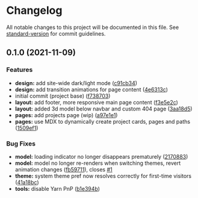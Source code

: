 # Changelog

All notable changes to this project will be documented in this file. See [standard-version](https://github.com/conventional-changelog/standard-version) for commit guidelines.

## 0.1.0 (2021-11-09)


### Features

* **design:** add site-wide dark/light mode ([c91cb34](https://github.com/Claydelas/home/commit/c91cb34f3e5516fb2716702fdd05d0fea1bbf796))
* **design:** add transition animations for page content ([4e6313c](https://github.com/Claydelas/home/commit/4e6313c0571bab02403a260e9cef9f4827a6c746))
* initial commit (project base) ([f738703](https://github.com/Claydelas/home/commit/f73870327f3a6c8429f6686e103cbaa73d504dd5))
* **layout:** add footer, more responsive main page content ([f3e5e2c](https://github.com/Claydelas/home/commit/f3e5e2cd8831082e445fb567b41a46dbaf38111e))
* **layout:** added 3d model below navbar and custom 404 page ([3aa18d5](https://github.com/Claydelas/home/commit/3aa18d5959f2715143cd3e7cc8905bc429f4701c))
* **pages:** add projects page (wip) ([a97e1e1](https://github.com/Claydelas/home/commit/a97e1e13f5a734841adf6a5ccf0be71789890537))
* **pages:** use MDX to dynamically create project cards, pages and paths ([1509ef1](https://github.com/Claydelas/home/commit/1509ef11762dadb479f69780bb2ffa7b58e1a146))


### Bug Fixes

* **model:** loading indicator no longer disappears prematurely ([2170883](https://github.com/Claydelas/home/commit/21708835a7b0379799a099cca89d419185968956))
* **model:** model no longer re-renders when switching themes, revert animation changes ([fb59711](https://github.com/Claydelas/home/commit/fb59711205e59361c1368a8bbfd5db51a972fc82)), closes [#1](https://github.com/Claydelas/home/issues/1)
* **theme:** system theme pref now resolves correctly for first-time visitors ([41a18bc](https://github.com/Claydelas/home/commit/41a18bc372465a292256669bf9156d4effbd17a7))
* **tools:** disable Yarn PnP ([b1e394b](https://github.com/Claydelas/home/commit/b1e394bbdc15d5f0da9a32034c62458318761726))
